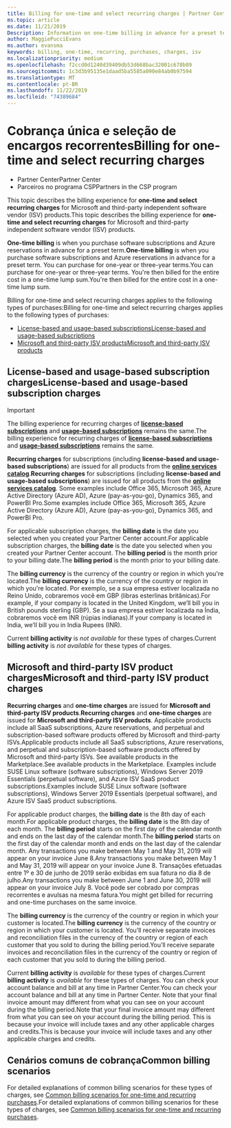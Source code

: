 ```yaml
---
title: Billing for one-time and select recurring charges | Partner Center
ms.topic: article
ms.date: 11/21/2019
Description: Information on one-time billing in advance for a preset term (monthly and annual subscriptions), and billing for select recurring charges (for applicable Microsoft and third-party ISV products) in Partner Center.
author: MaggiePucciEvans
ms.author: evansma
keywords: billing, one-time, recurring, purchases, charges, isv
ms.localizationpriority: medium
ms.openlocfilehash: f2ccd0d1240d39409db53d668bac32001c678b09
ms.sourcegitcommit: 1c3d3b95135e1daad5ba5585a090e84ab0b97594
ms.translationtype: MT
ms.contentlocale: pt-BR
ms.lasthandoff: 11/22/2019
ms.locfileid: "74389684"
---
```

#  <a name="billing-for-one-time-and-select-recurring-charges"></a><span data-ttu-id="c35aa-104">Cobrança única e seleção de encargos recorrentes</span><span class="sxs-lookup"><span data-stu-id="c35aa-104">Billing for one-time and select recurring charges</span></span>

- <span data-ttu-id="c35aa-105">Partner Center</span><span class="sxs-lookup"><span data-stu-id="c35aa-105">Partner Center</span></span>
- <span data-ttu-id="c35aa-106">Parceiros no programa CSP</span><span class="sxs-lookup"><span data-stu-id="c35aa-106">Partners in the CSP program</span></span>

<span data-ttu-id="c35aa-107">This topic describes the billing experience for **one-time and select recurring charges** for Microsoft and third-party independent software vendor (ISV) products.</span><span class="sxs-lookup"><span data-stu-id="c35aa-107">This topic describes the billing experience for **one-time and select recurring charges** for Microsoft and third-party independent software vendor (ISV) products.</span></span> 

<span data-ttu-id="c35aa-108">**One-time billing** is when you purchase software subscriptions and Azure reservations in advance for a preset term.</span><span class="sxs-lookup"><span data-stu-id="c35aa-108">**One-time billing** is when you purchase software subscriptions and Azure reservations in advance for a preset term.</span></span> <span data-ttu-id="c35aa-109">You can purchase for one-year or three-year terms.</span><span class="sxs-lookup"><span data-stu-id="c35aa-109">You can purchase for one-year or three-year terms.</span></span> <span data-ttu-id="c35aa-110">You're then billed for the entire cost in a one-time lump sum.</span><span class="sxs-lookup"><span data-stu-id="c35aa-110">You're then billed for the entire cost in a one-time lump sum.</span></span>

<span data-ttu-id="c35aa-111">Billing for one-time and select recurring charges applies to the following types of purchases:</span><span class="sxs-lookup"><span data-stu-id="c35aa-111">Billing for one-time and select recurring charges applies to the following types of purchases:</span></span>

- [<span data-ttu-id="c35aa-112">License-based and usage-based subscriptions</span><span class="sxs-lookup"><span data-stu-id="c35aa-112">License-based and usage-based subscriptions</span></span>](#license-based-and-usage-based-subscription-charges)
- [<span data-ttu-id="c35aa-113">Microsoft and third-party ISV products</span><span class="sxs-lookup"><span data-stu-id="c35aa-113">Microsoft and third-party ISV products</span></span>](#microsoft-and-third-party-isv-product-charges)

## <a name="license-based-and-usage-based-subscription-charges"></a><span data-ttu-id="c35aa-114">License-based and usage-based subscription charges</span><span class="sxs-lookup"><span data-stu-id="c35aa-114">License-based and usage-based subscription charges</span></span>

> [!IMPORTANT]
> <span data-ttu-id="c35aa-115">The billing experience for recurring charges of [**license-based subscriptions**](license-based-billing.md) and [**usage-based subscriptions**](usage-based-billing.md) remains the same.</span><span class="sxs-lookup"><span data-stu-id="c35aa-115">The billing experience for recurring charges of [**license-based subscriptions**](license-based-billing.md) and [**usage-based subscriptions**](usage-based-billing.md) remains the same.</span></span>

<span data-ttu-id="c35aa-116">**Recurring charges** for subscriptions (including **license-based and usage-based subscriptions**) are issued for all products from the [**online services catalog**](https://partner.microsoft.com/commerce/preferredoffers/list).</span><span class="sxs-lookup"><span data-stu-id="c35aa-116">**Recurring charges** for subscriptions (including **license-based and usage-based subscriptions**) are issued for all products from the [**online services catalog**](https://partner.microsoft.com/commerce/preferredoffers/list).</span></span> <span data-ttu-id="c35aa-117">Some examples include Office 365, Microsoft 365, Azure Active Directory (Azure AD), Azure (pay-as-you-go), Dynamics 365, and PowerBI Pro.</span><span class="sxs-lookup"><span data-stu-id="c35aa-117">Some examples include Office 365, Microsoft 365, Azure Active Directory (Azure AD), Azure (pay-as-you-go), Dynamics 365, and PowerBI Pro.</span></span>

<span data-ttu-id="c35aa-118">For applicable subscription charges, the **billing date** is the date you selected when you created your Partner Center account.</span><span class="sxs-lookup"><span data-stu-id="c35aa-118">For applicable subscription charges, the **billing date** is the date you selected when you created your Partner Center account.</span></span> <span data-ttu-id="c35aa-119">The **billing period** is the month prior to your billing date.</span><span class="sxs-lookup"><span data-stu-id="c35aa-119">The **billing period** is the month prior to your billing date.</span></span>

<span data-ttu-id="c35aa-120">The **billing currency** is the currency of the country or region in which you're located.</span><span class="sxs-lookup"><span data-stu-id="c35aa-120">The **billing currency** is the currency of the country or region in which you're located.</span></span> <span data-ttu-id="c35aa-121">Por exemplo, se a sua empresa estiver localizada no Reino Unido, cobraremos você em GBP (libras esterlinas britânicas).</span><span class="sxs-lookup"><span data-stu-id="c35aa-121">For example, if your company is located in the United Kingdom, we’ll bill you in British pounds sterling (GBP).</span></span> <span data-ttu-id="c35aa-122">Se a sua empresa estiver localizada na Índia, cobraremos você em INR (rúpias indianas).</span><span class="sxs-lookup"><span data-stu-id="c35aa-122">If your company is located in India, we’ll bill you in India Rupees (INR).</span></span>

<span data-ttu-id="c35aa-123">Current **billing activity** is *not available* for these types of charges.</span><span class="sxs-lookup"><span data-stu-id="c35aa-123">Current **billing activity** is *not available* for these types of charges.</span></span>

## <a name="microsoft-and-third-party-isv-product-charges"></a><span data-ttu-id="c35aa-124">Microsoft and third-party ISV product charges</span><span class="sxs-lookup"><span data-stu-id="c35aa-124">Microsoft and third-party ISV product charges</span></span>

<span data-ttu-id="c35aa-125">**Recurring charges** and **one-time charges** are issued for **Microsoft and third-party ISV products**.</span><span class="sxs-lookup"><span data-stu-id="c35aa-125">**Recurring charges** and **one-time charges** are issued for **Microsoft and third-party ISV products**.</span></span> <span data-ttu-id="c35aa-126">Applicable products include all SaaS subscriptions, Azure reservations, and perpetual and subscription-based software products offered by Microsoft and third-party ISVs.</span><span class="sxs-lookup"><span data-stu-id="c35aa-126">Applicable products include all SaaS subscriptions, Azure reservations, and perpetual and subscription-based software products offered by Microsoft and third-party ISVs.</span></span> <span data-ttu-id="c35aa-127">See available products in the Marketplace.</span><span class="sxs-lookup"><span data-stu-id="c35aa-127">See available products in the Marketplace.</span></span> <span data-ttu-id="c35aa-128">Examples include SUSE Linux software (software subscriptions), Windows Server 2019 Essentials (perpetual software), and Azure ISV SaaS product subscriptions.</span><span class="sxs-lookup"><span data-stu-id="c35aa-128">Examples include SUSE Linux software (software subscriptions), Windows Server 2019 Essentials (perpetual software), and Azure ISV SaaS product subscriptions.</span></span>

<span data-ttu-id="c35aa-129">For applicable product charges, the **billing date** is the 8th day of each month.</span><span class="sxs-lookup"><span data-stu-id="c35aa-129">For applicable product charges, the **billing date** is the 8th day of each month.</span></span> <span data-ttu-id="c35aa-130">The **billing period** starts on the first day of the calendar month and ends on the last day of the calendar month.</span><span class="sxs-lookup"><span data-stu-id="c35aa-130">The **billing period** starts on the first day of the calendar month and ends on the last day of the calendar month.</span></span> <span data-ttu-id="c35aa-131">Any transactions you make between May 1 and May 31, 2019 will appear on your invoice June 8.</span><span class="sxs-lookup"><span data-stu-id="c35aa-131">Any transactions you make between May 1 and May 31, 2019 will appear on your invoice June 8.</span></span> <span data-ttu-id="c35aa-132">Transações efetuadas entre 1º e 30 de junho de 2019 serão exibidas em sua fatura no dia 8 de julho.</span><span class="sxs-lookup"><span data-stu-id="c35aa-132">Any transactions you make between June 1 and June 30, 2019 will appear on your invoice July 8.</span></span> <span data-ttu-id="c35aa-133">Você pode ser cobrado por compras recorrentes e avulsas na mesma fatura.</span><span class="sxs-lookup"><span data-stu-id="c35aa-133">You might get billed for recurring and one-time purchases on the same invoice.</span></span>

<span data-ttu-id="c35aa-134">The **billing currency** is the currency of the country or region in which your customer is located.</span><span class="sxs-lookup"><span data-stu-id="c35aa-134">The **billing currency** is the currency of the country or region in which your customer is located.</span></span> <span data-ttu-id="c35aa-135">You’ll receive separate invoices and reconciliation files in the currency of the country or region of each customer that you sold to during the billing period.</span><span class="sxs-lookup"><span data-stu-id="c35aa-135">You’ll receive separate invoices and reconciliation files in the currency of the country or region of each customer that you sold to during the billing period.</span></span>

<span data-ttu-id="c35aa-136">Current **billing activity** is *available* for these types of charges.</span><span class="sxs-lookup"><span data-stu-id="c35aa-136">Current **billing activity** is *available* for these types of charges.</span></span> <span data-ttu-id="c35aa-137">You can check your account balance and bill at any time in Partner Center.</span><span class="sxs-lookup"><span data-stu-id="c35aa-137">You can check your account balance and bill at any time in Partner Center.</span></span> <span data-ttu-id="c35aa-138">Note that your final invoice amount may different from what you can see on your account during the billing period.</span><span class="sxs-lookup"><span data-stu-id="c35aa-138">Note that your final invoice amount may different from what you can see on your account during the billing period.</span></span> <span data-ttu-id="c35aa-139">This is because your invoice will include taxes and any other applicable charges and credits.</span><span class="sxs-lookup"><span data-stu-id="c35aa-139">This is because your invoice will include taxes and any other applicable charges and credits.</span></span>

## <a name="common-billing-scenarios"></a><span data-ttu-id="c35aa-140">Cenários comuns de cobrança</span><span class="sxs-lookup"><span data-stu-id="c35aa-140">Common billing scenarios</span></span>

<span data-ttu-id="c35aa-141">For detailed explanations of common billing scenarios for these types of charges, see [Common billing scenarios for one-time and recurring purchases](common-billing-scenarios-onetime-recurring.md).</span><span class="sxs-lookup"><span data-stu-id="c35aa-141">For detailed explanations of common billing scenarios for these types of charges, see [Common billing scenarios for one-time and recurring purchases](common-billing-scenarios-onetime-recurring.md).</span></span>
